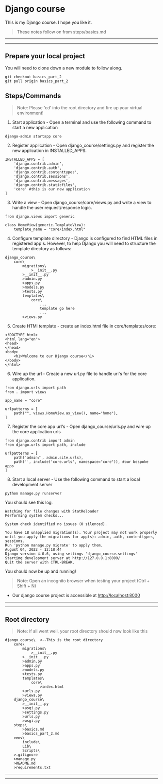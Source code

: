 # Django course
This is my Django course. I hope you like it.

> These notes follow on from steps/basics.md
***
***

## Prepare your local project
You will need to clone down a new module to follow along.
```
git checkout basics_part_2
git pull origin basics_part_2
```


## Steps/Commands
>Note: Please 'cd' into the root directory and fire up your virtual environment!

1) Start application - Open a terminal and use the following command to start a new application
```
django-admin startapp core
```

2) Register application - Open django_course/settings.py and register the new application in INSTALLED_APPS.

```
INSTALLED_APPS = [
    'django.contrib.admin',
    'django.contrib.auth',
    'django.contrib.contenttypes',
    'django.contrib.sessions',
    'django.contrib.messages',
    'django.contrib.staticfiles',
    'core' #this is our new application
]
```

3) Write a view - Open django_course/core/views.py and write a view to handle the user request/response logic.

```
from django.views import generic

class HomeView(generic.TemplateView):
	template_name = "core/index.html"
```

4) Configure template directory - Django is configured to find HTML files in registered app's. However, to help Django you will need to structure the template directory as follows:

```
django_course\ 
    core\
        migrations\
            >__init__.py
        >__init__.py
        >admin.py
        >apps.py
        >models.py
        >tests.py
        templates\
            core\
                ...
                template go here
                ...
        >views.py
```

5) Create HTMl template - create an index.html file in core/templates/core:

```
<!DOCTYPE html>
<html lang="en">
<head>
</head>
<body>
    <h1>Welcome to our Django course</h1>
</body>
</html>
```

6) Wire up the url - Create a new url.py file to handle url's for the core application.

```
from django.urls import path
from . import views

app_name = "core"

urlpatterns = [
	path("", views.HomeView.as_view(), name="home"),
]
```

7) Register the core app url's - Open django_course/urls.py and wire up the core application urls

```
from django.contrib import admin
from django.urls import path, include

urlpatterns = [
    path('admin/', admin.site.urls),
    path('', include('core.urls', namespace="core")), #our bespoke apps
]

```

8) Start a local server - Use the following command to start a local development server

```
python manage.py runserver
```
You should see this log.
```
Watching for file changes with StatReloader
Performing system checks...

System check identified no issues (0 silenced).

You have 18 unapplied migration(s). Your project may not work properly until you apply the migrations for app(s): admin, auth, contenttypes, sessions.
Run 'python manage.py migrate' to apply them.
August 04, 2022 - 12:18:44
Django version 4.0.6, using settings 'django_course.settings'
Starting development server at http://127.0.0.1:8000/
Quit the server with CTRL-BREAK.
```

You should now be up and running!
>Note: Open an incognito browser when testing your project (Ctrl + Shift + N)

* Our django course project is accessible at [http://localhost:8000](http://localhost:8000)

***
***

## Root directory
>Note: If all went well, your root directory should now look like this
```
django_course\  <--This is the root directory
    core\
        migrations\
            >__init__.py
        >__init__.py
        >admin.py
        >apps.py
        >models.py
        >tests.py
        templates\
            core\
                >index.html
        >urls.py
        >views.py
    django_course\
        >__init__.py
        >asgi.py
        >settings.py
        >urls.py
        >wsgi.py
    steps\
        >basics.md
        >basics_part_2.md
    venv\
        include\
        Lib\
        Scripts\
    >.gitignore
    >manage.py
    >README.md
    >requirements.txt
```

***
***